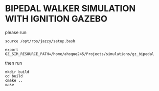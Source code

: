 # BIPEDAL WALKER SIMULATION WITH IGNITION GAZEBO

please run 

```
source /opt/ros/jazzy/setup.bash

export GZ_SIM_RESOURCE_PATH=/home/ahoque245/Projects/simulations/gz_bipedal

```

then run 
```
mkdir build
cd build
cmake ..
make
```

